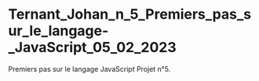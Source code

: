 # Ternant_Johan_n_5_Premiers_pas_sur_le_langage-_JavaScript_05_02_2023
Premiers pas sur le langage JavaScript Projet n°5.
